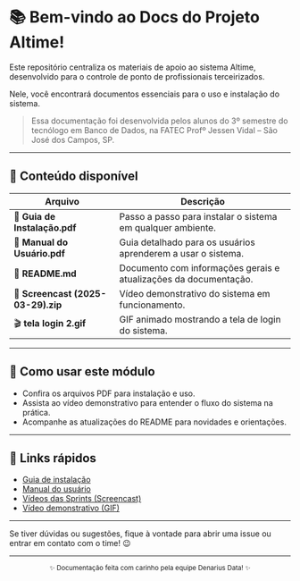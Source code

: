 # 📚 Bem-vindo ao Docs do Projeto Altime!

Este repositório centraliza os materiais de apoio ao sistema Altime, desenvolvido para o controle de ponto de profissionais terceirizados.  

Nele, você encontrará documentos essenciais para o uso e instalação do sistema.

> Essa documentação foi desenvolvida pelos alunos do 3º semestre do tecnólogo em Banco de Dados, na FATEC Profº Jessen Vidal – São José dos Campos, SP.

---

## 📂 Conteúdo disponível

| Arquivo                      | Descrição                      
|-----------------------------|-------------------------------|
| 📄 **Guia de Instalação.pdf**     | Passo a passo para instalar o sistema em qualquer ambiente. | 
| 📄 **Manual do Usuário.pdf**       | Guia detalhado para os usuários aprenderem a usar o sistema. |
| 📝 **README.md**                   | Documento com informações gerais e atualizações da documentação. | 
| 🎥 **Screencast (2025-03-29).zip** | Vídeo demonstrativo do sistema em funcionamento.   |           
| 🎬 **tela login 2.gif**            | GIF animado mostrando a tela de login do sistema.   |         

---

## 🚀 Como usar este módulo

- Confira os arquivos PDF para instalação e uso.
- Assista ao vídeo demonstrativo para entender o fluxo do sistema na prática.
- Acompanhe as atualizações do README para novidades e orientações.

---

## 🔗 Links rápidos

- [Guia de instalação](https://github.com/DenariusData/DenariusData-docs/blob/main/Docs/Guia%20de%20Instalac%CC%A7a%CC%83o.pdf)
- [Manual do usuário](https://github.com/DenariusData/DenariusData-docs/blob/main/Docs/Manual%20do%20Usuario.pdf)
- [Vídeos das Sprints (Screencast)](https://github.com/DenariusData/DenariusData-docs/blob/main/Docs/Screencast%20from%202025-03-29%2021-02-48.zip)
- [Vídeo demonstrativo (GIF)](https://github.com/DenariusData/DenariusData-docs/blob/main/Docs/tela%20login%202.gif)

---

Se tiver dúvidas ou sugestões, fique à vontade para abrir uma issue ou entrar em contato com o time! 😉

---

<div align="center">
  <sub>✨ Documentação feita com carinho pela equipe Denarius Data! ✨</sub>
</div>
